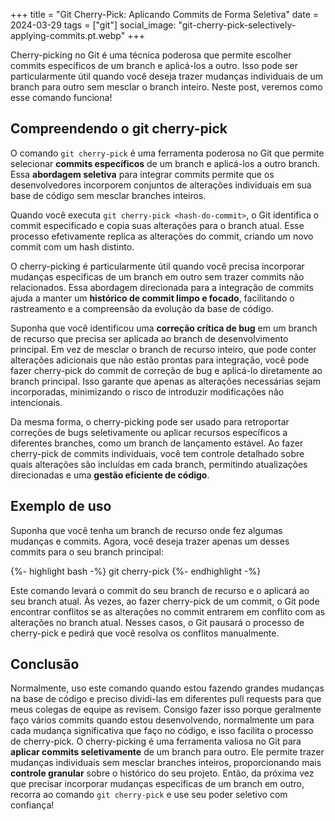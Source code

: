 +++
title = "Git Cherry-Pick: Aplicando Commits de Forma Seletiva"
date = 2024-03-29
tags = ["git"]
social_image: "git-cherry-pick-selectively-applying-commits.pt.webp"
+++

<p class="intro"><span class="dropcap">C</span>herry-picking no Git é uma técnica poderosa que permite escolher commits específicos de um branch e aplicá-los a outro. Isso pode ser particularmente útil quando você deseja trazer mudanças individuais de um branch para outro sem mesclar o branch inteiro. Neste post, veremos como esse comando funciona!</p>

## Compreendendo o git cherry-pick
O comando `git cherry-pick` é uma ferramenta poderosa no Git que permite selecionar **commits específicos** de um branch e aplicá-los a outro branch. Essa **abordagem seletiva** para integrar commits permite que os desenvolvedores incorporem conjuntos de alterações individuais em sua base de código sem mesclar branches inteiros.

Quando você executa `git cherry-pick <hash-do-commit>`, o Git identifica o commit especificado e copia suas alterações para o branch atual. Esse processo efetivamente replica as alterações do commit, criando um novo commit com um hash distinto.

O cherry-picking é particularmente útil quando você precisa incorporar mudanças específicas de um branch em outro sem trazer commits não relacionados. Essa abordagem direcionada para a integração de commits ajuda a manter um **histórico de commit limpo e focado**, facilitando o rastreamento e a compreensão da evolução da base de código.

Suponha que você identificou uma **correção crítica de bug** em um branch de recurso que precisa ser aplicada ao branch de desenvolvimento principal. Em vez de mesclar o branch de recurso inteiro, que pode conter alterações adicionais que não estão prontas para integração, você pode fazer cherry-pick do commit de correção de bug e aplicá-lo diretamente ao branch principal. Isso garante que apenas as alterações necessárias sejam incorporadas, minimizando o risco de introduzir modificações não intencionais.

Da mesma forma, o cherry-picking pode ser usado para retroportar correções de bugs seletivamente ou aplicar recursos específicos a diferentes branches, como um branch de lançamento estável. Ao fazer cherry-pick de commits individuais, você tem controle detalhado sobre quais alterações são incluídas em cada branch, permitindo atualizações direcionadas e uma **gestão eficiente de código**.

## Exemplo de uso
Suponha que você tenha um branch de recurso onde fez algumas mudanças e commits. Agora, você deseja trazer apenas um desses commits para o seu branch principal:

{%- highlight bash -%}
git cherry-pick <hash-do-commit>
{%- endhighlight -%}

Este comando levará o commit do seu branch de recurso e o aplicará ao seu branch atual. Às vezes, ao fazer cherry-pick de um commit, o Git pode encontrar conflitos se as alterações no commit entrarem em conflito com as alterações no branch atual. Nesses casos, o Git pausará o processo de cherry-pick e pedirá que você resolva os conflitos manualmente.

## Conclusão
Normalmente, uso este comando quando estou fazendo grandes mudanças na base de código e preciso dividi-las em diferentes pull requests para que meus colegas de equipe as revisem. Consigo fazer isso porque geralmente faço vários commits quando estou desenvolvendo, normalmente um para cada mudança significativa que faço no código, e isso facilita o processo de cherry-pick. O cherry-picking é uma ferramenta valiosa no Git para **aplicar commits seletivamente** de um branch para outro. Ele permite trazer mudanças individuais sem mesclar branches inteiros, proporcionando mais **controle granular** sobre o histórico do seu projeto. Então, da próxima vez que precisar incorporar mudanças específicas de um branch em outro, recorra ao comando `git cherry-pick` e use seu poder seletivo com confiança!

